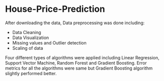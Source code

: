 # House-Price-Prediction

After downloading the data, Data preprocessing was done including:
* Data Cleaning
* Data Visualization
* Missing values and Outlier detection
* Scaling of data

Four different types of algorithms were applied including Linear Regression, Support Vector Machine, Random Forest and Gradient Boosting. Error metrics for all the algorithms were same but Gradient Boosting algorithm slightly performed better.
